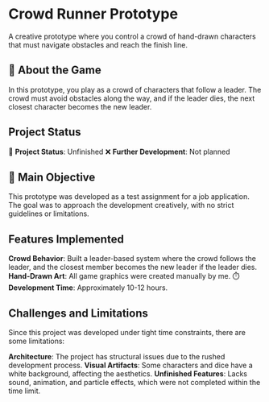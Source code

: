 # Crowd Runner Prototype
A creative prototype where you control a crowd of hand-drawn characters that must navigate obstacles and reach the finish line.

## 🎥 About the Game


In this prototype, you play as a crowd of characters that follow a leader. The crowd must avoid obstacles along the way, and if the leader dies, the next closest character becomes the new leader.

## Project Status
🚧 **Project Status**: Unfinished
❌ **Further Development**: Not planned

## 📌 Main Objective
This prototype was developed as a test assignment for a job application. The goal was to approach the development creatively, with no strict guidelines or limitations.

## Features Implemented
**Crowd Behavior**: Built a leader-based system where the crowd follows the leader, and the closest member becomes the new leader if the leader dies.
**Hand-Drawn Art**: All game graphics were created manually by me.
⏱️ **Development Time**: Approximately 10-12 hours.

## Challenges and Limitations
Since this project was developed under tight time constraints, there are some limitations:

**Architecture**: The project has structural issues due to the rushed development process.
**Visual Artifacts**: Some characters and dice have a white background, affecting the aesthetics.
**Unfinished Features**: Lacks sound, animation, and particle effects, which were not completed within the time limit.
